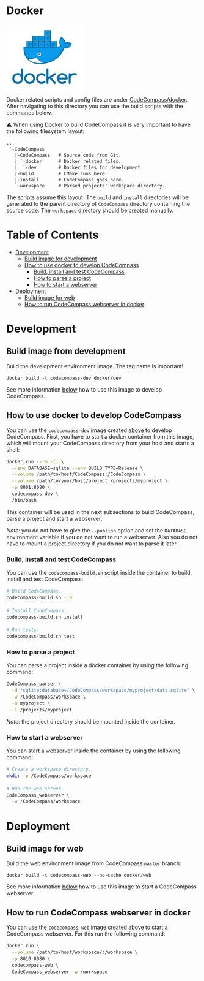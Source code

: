 # Docker

[![Docker](/doc/images/docker.jpg)](https://www.docker.com/)

Docker related scripts and config files are under [CodeCompass/docker](/docker).
After navigating to this directory you can use the build scripts with the
commands below.

:warning: When using Docker to build CodeCompass it is very important to have
the following filesystem layout:

```
...
 `-CodeCompass
   |-CodeCompass   # Source code from Git.
   | `-docker      # Docker related files.
   |  `-dev        # Docker files for development.
   |-build         # CMake runs here.
   |-install       # CodeCompass goes here.
   `-workspace     # Parsed projects' workspace directory.
```

The scripts assume this layout. The `build` and `install` directories will be
generated to the parent directory of `CodeCompass` directory containing the
source code. The `workspace` directory should be created manually.

Table of Contents
=================
* [Development](#development)
  * [Build image for development](#build-image-for-development)
  * [How to use docker to develop CodeCompass](#how-to-use-docker-to-develop-codecompass)
    * [Build, install and test CodeCompass](#build-install-and-test-codecompass)
    * [How to parse a project](#how-to-parse-a-project)
    * [How to start a webserver](#how-to-start-a-webserver)
* [Deployment](#deployment)
  * [Build image for web](#build-image-for-web)
  * [How to run CodeCompass webserver in docker](#how-to-run-codecompass-webserver-in-docker)

# Development
## Build image from development
Build the development environment image. The tag name is important!
```
docker build -t codecompass-dev docker/dev
```

See more information [below](#how-to-use-docker-to-develop-codecompass) how to
use this image to develop CodeCompass.

## How to use docker to develop CodeCompass
You can use the `codecompass-dev` image created
[above](#build-image-for-development) to develop CodeCompass.
First, you have to start a docker container from this image, which will mount
your CodeCompass directory from your host and starts a shell:
```bash
docker run --rm -ti \
  --env DATABASE=sqlite --env BUILD_TYPE=Release \
  --volume /path/to/host/CodeCompass:/CodeCompass \
  --volume /path/to/your/host/project:/projects/myproject \
  -p 8001:8080 \
  codecompass-dev \
  /bin/bash
```
This container will be used in the next subsections to build CodeCompass,
parse a project and start a webserver.

*Note*: you do not have to give the `--publish` option and set the `DATABASE`
environment variable if you do not want to run a webserver. Also you do not
have to mount a project directory if you do not want to parse it later.

### Build, install and test CodeCompass
You can use the `codecompass-build.sh` script inside the container to build,
install and test CodeCompass:
```bash
# Build CodeCompass.
codecompass-build.sh -j8

# Install CodeCompass.
codecompass-build.sh install

# Run tests.
codecompass-build.sh test
```

### How to parse a project
You can parse a project inside a docker container by using the following
command:
```bash
CodeCompass_parser \
  -d "sqlite:database=/CodeCompass/workspace/myproject/data.sqlite" \
  -w /CodeCompass/workspace \
  -n myproject \
  -i /projects/myproject
```

*Note*: the project directory should be mounted inside the container.

### How to start a webserver
You can start a webserver inside the container by using the following command:
```bash
# Create a workspace directory.
mkdir -p /CodeCompass/workspace

# Run the web server.
CodeCompass_webserver \
  -w /CodeCompass/workspace
```

# Deployment

## Build image for web
Build the web environment image from CodeCompass `master` branch:
```
docker build -t codecompass-web --no-cache docker/web
```

See more information [below](#how-to-run-codecompass-webserver-in-docker) how
to use this image to start a CodeCompass webserver.

## How to run CodeCompass webserver in docker
You can use the `codecompass-web` image created
[above](#build-image-for-web) to start a CodeCompass webserver.
For this run the following command:
```bash
docker run \
  --volume /path/to/host/workspace/:/workspace \
  -p 8010:8080 \
  codecompass-web \
  CodeCompass_webserver -w /workspace
```
